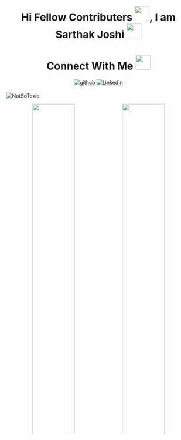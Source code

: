 
### <h1 align="center">Hi Fellow Contributers <img src="https://slackmojis.com/emojis/22158-oh-hello/download" width="40"/>, I am  Sarthak Joshi  <img src="https://slackmojis.com/emojis/5570-confused_dog/download" width="40"/></h1>
<h1 align="center">Connect With Me <img src= "https://slackmojis.com/emojis/57843-socially/download" width = "40" /></h1>
<p align="center">
<a href="https://github.com/NotSoToxic" target="_blank">
<img src=https://img.shields.io/badge/github-%2324292e.svg?&style=for-the-badge&logo=github&logoColor=white alt=github style="margin-bottom: 5px;" />
</a>
<a href="https://www.linkedin.com/in/sarthak-joshi-413450200/" target="_blank">
<img alt="LinkedIn" src="https://img.shields.io/badge/linkedin%20-%230077B5.svg?&style=for-the-badge&logo=linkedin&logoColor=white"/>
</a>
</p>

<p align="left"> <img src="https://komarev.com/ghpvc/?username=NotSoToxic&label=Profile%20views&color=0e75b6&style=flat" alt="NotSoToxic" /> </p>

<div align="center">
  <img width="48%" src="https://github-readme-stats-sigma-five.vercel.app/api?username=NotSoToxic&theme=tokyonight&show_icons=true"/>
  <img width="48%" src="https://github-readme-streak-stats.herokuapp.com/?user=NotSoToxic&theme=tokyonight&show_icons=true" />
</div>
<!--
<h2 align="center">Visitor's Count <img align="center" src="https://profile-counter.glitch.me/NotSoToxic/count.svg" alt="Visitor Count" /></h2>
-->
<!--
**NotSoToxic/NotSoToxic** is a ✨ _special_ ✨ repository because its `README.md` (this file) appears on your GitHub profile.
Here are some ideas to get you started:
- 🔭 I’m currently working on ...
- 🌱 I’m currently learning ...
- 👯 I’m looking to collaborate on ...
- 🤔 I’m looking for help with ...
- 💬 Ask me about ...
- 📫 How to reach me: ...
- 😄 Pronouns: ...
- ⚡ Fun fact: ..
-->